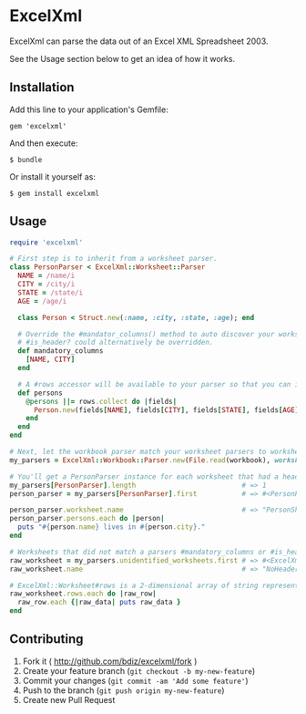 # ExcelXml

ExcelXml can parse the data out of an Excel XML Spreadsheet 2003.

See the Usage section below to get an idea of how it works.

## Installation

Add this line to your application's Gemfile:

    gem 'excelxml'

And then execute:

    $ bundle

Or install it yourself as:

    $ gem install excelxml

## Usage

```ruby
require 'excelxml'

# First step is to inherit from a worksheet parser.
class PersonParser < ExcelXml::Worksheet::Parser
  NAME = /name/i
  CITY = /city/i
  STATE = /state/i
  AGE = /age/i

  class Person < Struct.new(:name, :city, :state, :age); end

  # Override the #mandator_columns() method to auto discover your worksheets header row. 
  # #is_header? could alternatively be overridden.
  def mandatory_columns
    [NAME, CITY]
  end

  # A #rows accessor will be available to your parser so that you can iterate through worksheet data.
  def persons
    @persons ||= rows.collect do |fields| 
      Person.new(fields[NAME], fields[CITY], fields[STATE], fields[AGE])
    end
  end
end

# Next, let the workbook parser match your worksheet parsers to worksheets.
my_parsers = ExcelXml::Workbook::Parser.new(File.read(workbook), worksheet_parsers: PersonParser) 

# You'll get a PersonParser instance for each worksheet that had a header row as defined in PersonParser.
my_parsers[PersonParser].length                          # => 1
person_parser = my_parsers[PersonParser].first           # => #<PersonParser:0x00555555f42ab8>

person_parser.worksheet.name                             # => "PersonSheet" (name of worksheet tab)
person_parser.persons.each do |person| 
  puts "#{person.name} lives in #{person.city}."
end

# Worksheets that did not match a parsers #mandatory_columns or #is_header? end up here.
raw_worksheet = my_parsers.unidentified_worksheets.first # => #<ExcelXml::Worksheet:0x00555555f43841>
raw_worksheet.name                                       # => "NoHeaderSheet" (name of worksheet tab)

# ExcelXml::Worksheet#rows is a 2-dimensional array of string representing your worksheet.
raw_worksheet.rows.each do |raw_row| 
  raw_row.each {|raw_data| puts raw_data }
end
```

## Contributing

1. Fork it ( http://github.com/bdiz/excelxml/fork )
2. Create your feature branch (`git checkout -b my-new-feature`)
3. Commit your changes (`git commit -am 'Add some feature'`)
4. Push to the branch (`git push origin my-new-feature`)
5. Create new Pull Request
